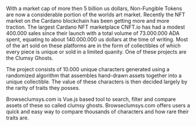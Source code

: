 With a market cap of more then 5 billion us dollars, Non-Fungible Tokens are now a considerable portion of the worlds art market. Recently the NFT market on the Cardano blockchain has been getting more and more traction. The largest Cardano NFT marketplace CNFT.io has had a modest 400.000 sales since their launch with a total volume of 73.000.000 ADA spent, equating to about 140.000.000 us dollars at the time of writing. Most of the art sold on these platforms are in the form of collectibles of which every piece is unique or sold in a limited quanity. One of these projects are the Clumsy Ghosts.

The project consists of 10.000 unique characters generated using a randomized algorithm that assembles hand-drawn assets together into a unique collectible. The value of these characters is then decided largely by the rarity of traits they posses.

Browseclumsys.com is Vue.js based tool to search, filter and compare assets of these so called clumsy ghosts. Browseclumsys.com offers users a quick and easy way to compare thousands of characters and how rare their traits are.
